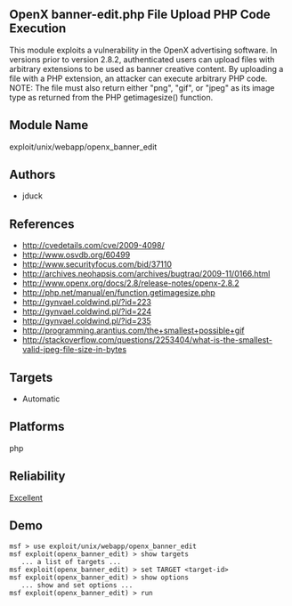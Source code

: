 ## OpenX banner-edit.php File Upload PHP Code Execution

This module exploits a vulnerability in the OpenX 
advertising software. In versions prior to version 2.8.2, 
authenticated users can upload files with arbitrary 
extensions to be used as banner creative content. By 
uploading a file with a PHP extension, an attacker can 
execute arbitrary PHP code. NOTE: The file must also return 
either "png", "gif", or "jpeg" as its image type as returned 
from the PHP getimagesize() function.


## Module Name
exploit/unix/webapp/openx_banner_edit

## Authors
* jduck


## References
* http://cvedetails.com/cve/2009-4098/
* http://www.osvdb.org/60499
* http://www.securityfocus.com/bid/37110
* http://archives.neohapsis.com/archives/bugtraq/2009-11/0166.html
* http://www.openx.org/docs/2.8/release-notes/openx-2.8.2
* http://php.net/manual/en/function.getimagesize.php
* http://gynvael.coldwind.pl/?id=223
* http://gynvael.coldwind.pl/?id=224
* http://gynvael.coldwind.pl/?id=235
* http://programming.arantius.com/the+smallest+possible+gif
* http://stackoverflow.com/questions/2253404/what-is-the-smallest-valid-jpeg-file-size-in-bytes



## Targets
* Automatic


## Platforms
php

## Reliability
[Excellent](https://github.com/rapid7/metasploit-framework/wiki/Exploit-Ranking)

## Demo

```
msf > use exploit/unix/webapp/openx_banner_edit
msf exploit(openx_banner_edit) > show targets
   ... a list of targets ...
msf exploit(openx_banner_edit) > set TARGET <target-id>
msf exploit(openx_banner_edit) > show options
   ... show and set options ...
msf exploit(openx_banner_edit) > run
```
    
    